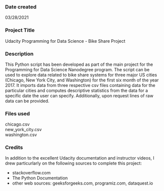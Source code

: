 ### Date created
03/28/2021

### Project Title
Udacity Programming for Data Science - Bike Share Project

### Description
This Python script has been developed as part of the main project for the Programming for Data Science Nanodegree program. The script can be used to explore data related to bike share systems for three major US cities (Chicago, New York City, and Washington) for the first six month of the year 2017. It imports data from three respective csv files containing data for the particular cities and computes descriptive statistics from the data for a specific date the user can specify. Additionally, upon request lines of raw data can be provided.

### Files used
chicago.csv  
new_york_city.csv  
washington.csv

### Credits
In addition to the excellent Udacity documentation and instructor videos, I drew particurlarly on the following sources to complete this project:
- stackoverflow.com
- The Python Documentation
- other web sources: geeksforgeeks.com, programiz.com, dataquest.io

